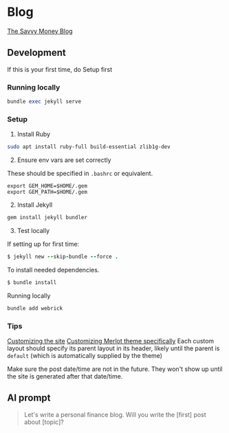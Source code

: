 # Blog
[The Savvy Money Blog](https://savvymoneyblog.github.io/blog/)

## Development

If this is your first time, do Setup first

### Running locally

```rb
bundle exec jekyll serve
```

### Setup

1. Install Ruby

```sh
sudo apt install ruby-full build-essential zlib1g-dev
```

2. Ensure env vars are set correctly

These should be specified in `.bashrc` or equivalent.

```
export GEM_HOME=$HOME/.gem
export GEM_PATH=$HOME/.gem
```

2. Install Jekyll

```rb
gem install jekyll bundler
```

3. Test locally

If setting up for first time:
```rb
$ jekyll new --skip-bundle --force .
```

To install needed dependencies.
```rb
$ bundle install
```

Running locally
```rb
bundle add webrick
```

### Tips

[Customizing the site](https://jekyllrb.com/docs/themes/#overriding-theme-defaults)
[Customizing Merlot theme specifically](https://github.com/pages-themes/merlot)
Each custom layout should specify its parent layout in its header, likely until the parent is `default` (which is automatically supplied by the theme)

Make sure the post date/time are not in the future. They won't show up until the site is generated after that date/time.

## AI prompt

> Let's write a personal finance blog. Will you write the [first] post about [topic]?